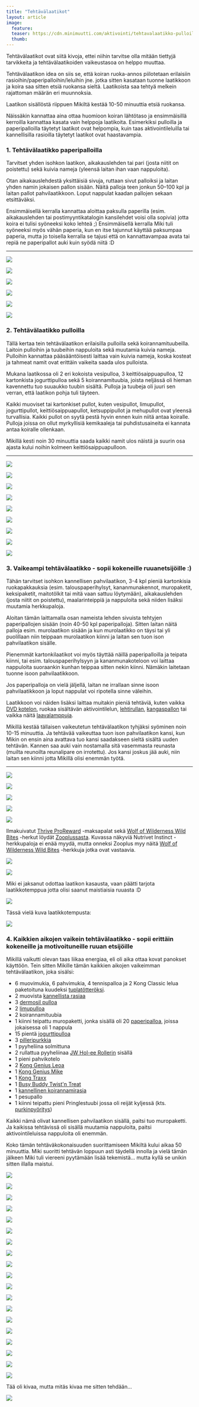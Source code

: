```yaml
---
title: "Tehtävälaatikot"
layout: article
image:
  feature:
  teaser: https://cdn.minimuutti.com/aktivointi/tehtavalaatikko-pulloilla/DSC52610-245px.jpg
  thumb:
---
```


Tehtävälaatikot ovat siitä kivoja, ettei niihin tarvitse olla mitään tiettyjä tarvikkeita ja tehtävälaatikoiden vaikeustasoa on helppo muuttaa.

Tehtävälaatikon idea on siis se, että koiran ruoka-annos piilotetaan erilaisiin rasioihin/paperipalloihin/leluihin jne. jotka sitten kasataan tuonne laatikkoon ja koira saa sitten etsiä ruokansa sieltä. Laatikoista saa tehtyä melkein rajattoman määrän eri muunnoksia.

Laatikon sisällöstä riippuen Mikiltä kestää 10-50 minuuttia etsiä ruokansa.

Näissäkin kannattaa aina ottaa huomioon koiran lähtötaso ja ensimmäisillä kerroilla kannattaa kasata vain helppoja laatikoita. Esimerkiksi pulloilla ja paperipalloilla täytetyt laatikot ovat helpompia, kuin taas aktivointileluilla tai kannellisilla rasioilla täytetyt laatikot ovat haastavampia.

### 1. Tehtävälaatikko paperipalloilla

Tarvitset yhden isohkon laatikon, aikakauslehden tai pari (josta niitit on poistettu) sekä kuivia nameja (yleensä laitan ihan vaan nappuloita).

Otan aikakauslehdestä yksittäisiä sivuja, ruttaan sivut palloiksi ja laitan yhden namin jokaisen pallon sisään. Näitä palloja teen jonkun 50–100 kpl ja laitan pallot pahvilaatikkoon. Loput nappulat kaadan pallojen sekaan etsittäväksi.

Ensimmäisellä kerralla kannattaa aloittaa paksulla paperilla (esim. aikakauslehden tai postimyyntikatalogin kansilehdet voisi olla sopivia) jotta koira ei tulisi syöneeksi koko lehteä ;) Ensimmäisellä kerralla Miki tuli syöneeksi myös vähän paperia, kun en itse tajunnut käyttää paksumpaa paperia, mutta jo toisella kerralla se tajusi että on kannattavampaa avata tai repiä ne paperipallot auki kuin syödä niitä :D

---

![](https://cdn.minimuutti.com/aktivointi/tehtavalaatikko-paperipalloilla/DS06162-800px.jpg)

![](https://cdn.minimuutti.com/aktivointi/tehtavalaatikko-paperipalloilla/DS06191-800px.jpg)

![](https://cdn.minimuutti.com/aktivointi/tehtavalaatikko-paperipalloilla/DS06203-800px.jpg)

![](https://cdn.minimuutti.com/aktivointi/tehtavalaatikko-paperipalloilla/DS06186-800px.jpg)

![](https://cdn.minimuutti.com/aktivointi/tehtavalaatikko-paperipalloilla/DS06215-800px.jpg)

![](https://cdn.minimuutti.com/aktivointi/tehtavalaatikko-paperipalloilla/DS06228-800px.jpg)

### 2. Tehtävälaatikko pulloilla

Tällä kertaa tein tehtävälaatikon erilaisilla pulloilla sekä koirannamituubeilla. Laitoin pulloihin ja tuubeihin nappuloita sekä muutamia kuivia nameja. Pulloihin kannattaa pääsääntöisesti laittaa vain kuivia nameja, koska kosteat ja tahmeat namit ovat erittäin vaikeita saada ulos pulloista.

Mukana laatikossa oli 2 eri kokoista vesipulloa, 3 keittiösaippuapulloa, 12 kartonkista jogurttipulloa sekä 5 koirannamituubia, joista neljässä oli hieman kavennettu tuo suuaukko tuubin sisältä. Pulloja ja tuubeja oli juuri sen verran, että laatikon pohja tuli täyteen.

Kaikki muoviset tai kartonkiset pullot, kuten vesipullot, limupullot, jogurttipullot, keittiösaippuapullot, ketsuppipullot ja mehupullot ovat yleensä turvallisia. Kaikki pullot on syytä pestä hyvin ennen kuin niitä antaa koiralle. Pulloja joissa on ollut myrkyllisiä kemikaaleja tai puhdistusaineita ei kannata antaa koiralle ollenkaan.

Mikillä kesti noin 30 minuuttia saada kaikki namit ulos näistä ja suurin osa ajasta kului noihin kolmeen keittiösaippuapulloon.

---

![](https://cdn.minimuutti.com/aktivointi/tehtavalaatikko-pulloilla/DSC52610-800px.jpg)

![](https://cdn.minimuutti.com/aktivointi/tehtavalaatikko-pulloilla/DSC52647-800px.jpg)

![](https://cdn.minimuutti.com/aktivointi/tehtavalaatikko-pulloilla/DSC52801-800px.jpg)

![](https://cdn.minimuutti.com/aktivointi/tehtavalaatikko-pulloilla/DSC52815-800px.jpg)

![](https://cdn.minimuutti.com/aktivointi/tehtavalaatikko-pulloilla/DSC52847-800px.jpg)

![](https://cdn.minimuutti.com/aktivointi/tehtavalaatikko-pulloilla/DSC52876-800px.jpg)

![](https://cdn.minimuutti.com/aktivointi/tehtavalaatikko-pulloilla/DSC52899-800px.jpg)

![](https://cdn.minimuutti.com/aktivointi/tehtavalaatikko-pulloilla/DSC52908-800px.jpg)

![](https://cdn.minimuutti.com/aktivointi/tehtavalaatikko-pulloilla/DSC52918-800px.jpg)

### 3. Vaikeampi tehtävälaatikko - sopii kokeneille ruuanetsijöille :)

Tähän tarvitset isohkon kannellisen pahvilaatikon, 3-4 kpl pieniä kartonkisia ruokapakkauksia (esim. talouspaperihylsyt, kananmunakennot, muropaketit, keksipaketit, maitotölkit tai mitä vaan sattuu löytymään), aikakauslehden (josta niitit on poistettu), maalarinteippiä ja nappuloita sekä niiden lisäksi muutamia herkkupaloja.

Aloitan tämän laittamalla osan nameista lehden sivuista tehtyjen paperipallojen sisään (noin 40-50 kpl paperipalloja). Sitten laitan näitä palloja esim. murolaatikon sisään ja kun murolaatikko on täysi tai yli puolillaan niin teippaan murolaatikon kiinni ja laitan sen tuon ison pahvilaatikon sisälle.

Pienemmät kartonkilaatikot voi myös täyttää näillä paperipalloilla ja teipata kiinni, tai esim. talouspaperihylsyyn ja kananmunakoteloon voi laittaa nappuloita suoraankin kunhan teippaa sitten nekin kiinni. Nämäkin laitetaan tuonne isoon pahvilaatikkoon.

Jos paperipalloja on vielä jäljellä, laitan ne irrallaan sinne isoon pahvilaatikkoon ja loput nappulat voi ripotella sinne väleihin.

Laatikkoon voi näiden lisäksi laittaa muitakin pieniä tehtäviä, kuten vaikka [DVD kotelon](/aktivointi/dvd-kotelo/), ruokaa sisältävän aktivointilelun, [lehtirullan](/aktivointi/lehtirulla/), [kangaspallon](/aktivointi/kangaspallo/) tai vaikka näitä [laavalamppuja](/aktivointi/laavalamput/).

Mikillä kestää tällaisen vaikeutetun tehtävälaatikon tyhjäksi syöminen noin 10-15 minuuttia. Ja tehtävää vaikeuttaa tuon ison pahvilaatikon kansi, kun Mikin on ensin aina avattava tuo kansi saadakseen sieltä sisältä uuden tehtävän. Kannen saa auki vain nostamalla sitä vasemmasta reunasta (muilta reunoilta reunalipare on irrotettu).  Jos kansi joskus jää auki, niin laitan sen kiinni jotta Mikillä olisi enemmän työtä.

---

![](https://cdn.minimuutti.com/aktivointi/tehtavalaatikko-vaikeutettuna/DSC31011-800px.jpg)

![](https://cdn.minimuutti.com/aktivointi/tehtavalaatikko-vaikeutettuna/DSC31286-800px.jpg)

![](https://cdn.minimuutti.com/aktivointi/tehtavalaatikko-vaikeutettuna/DSC31288-800px.jpg)

![](https://cdn.minimuutti.com/aktivointi/tehtavalaatikko-vaikeutettuna/DSC31450-800px.jpg)

![](https://cdn.minimuutti.com/aktivointi/tehtavalaatikko-vaikeutettuna/DSC30968-800px.jpg)

Ilmakuivatut [Thrive ProReward](http://clk.tradedoubler.com/click?p(210840)a(2526211)g(19927404)url(http://www.zooplus.fi/shop/koirat/luut/pikkuherkut/puruherkut/277201)) -maksapalat sekä [Wolf of Wilderness Wild Bites](http://clk.tradedoubler.com/click?p(210840)a(2526211)g(19927404)url(https://www.zooplus.fi/shop/koirat/luut/wolf_of_wiilderness/wolf_of_wilderness_lihakuutiot/688392?rrec=true&pr=product1_rr&slot=1&exprienceid=7837&strategyid=103144)) -herkut löydät [Zooplussasta](http://clk.tradedoubler.com/click?p(210840)a(2526211)g(19927404)). Kuvassa näkyviä Nutrivet Instinct -herkkupaloja ei enää myydä, mutta onneksi Zooplus myy näitä [Wolf of Wilderness Wild Bites](http://clk.tradedoubler.com/click?p(210840)a(2526211)g(19927404)url(https://www.zooplus.fi/shop/koirat/luut/wolf_of_wiilderness/wolf_of_wilderness_lihakuutiot/688392?rrec=true&pr=product1_rr&slot=1&exprienceid=7837&strategyid=103144)) -herkkuja jotka ovat vastaavia.

![](https://cdn.minimuutti.com/aktivointi/tehtavalaatikko-vaikeutettuna/DSC30977-800px.jpg)

![](https://cdn.minimuutti.com/aktivointi/tehtavalaatikko-vaikeutettuna/DSC30990-800px.jpg)

Miki ei jaksanut odottaa laatikon kasausta, vaan päätti tarjota laatikkotemppua jotta olisi saanut maistiaisia ruuasta :D

![](https://cdn.minimuutti.com/aktivointi/tehtavalaatikko-vaikeutettuna/DSC30983-800px.jpg)

Tässä vielä kuva laatikkotempusta:

![](https://cdn.minimuutti.com/temput/1/DSC27270_2-800px.jpg)

### 4. Kaikkien aikojen vaikein tehtävälaatikko - sopii erittäin kokeneille ja motivoituneille ruuan etsijöille

Mikillä vaikutti olevan taas liikaa energiaa, eli oli aika ottaa kovat panokset käyttöön. Tein sitten Mikille tämän kaikkien aikojen vaikeimman tehtävälaatikon, joka sisälsi:

- 6 muovimukia, 6 pahvimukia, 4 tennispalloa ja 2 Kong Classic lelua paketoituna kuudeksi [tuplatötteröksi](/aktivointi/totterot/).
- 2 muovista [kannellista rasiaa](/aktivointi/kannelliset-rasiat/)
- 3 [dermosil pulloa](/aktivointi/dermosil-pullot/)
- 2 [limupulloa](/aktivointi/limupullo/)
- 2 koirannamituubia
- 1 kiinni teipattu muropaketti, jonka sisällä oli 20 [paperipalloa](/aktivointi/minitehtavia/#paperipallot), joissa jokaisessa oli 1 nappula
- 15 pientä [jogurttipulloa](/aktivointi/jogurttipullot/)
- 3 [pilleripurkkia](/aktivointi/pilleripurkit/)
- 1 pyyheliina solmittuna
- 2 rullattua pyyheliinaa [JW Hol-ee Rollerin](/aktivointi/jw-hol-ee-roller/) sisällä
- 1 pieni pahvikotelo
- 2 [Kong Genius Leoa](/aktivointilelut/kong-genius-leo/)
- 1 [Kong Genius Mike](/aktivointilelut/kong-genius-mike/)
- 1 [Kong Traxx](/aktivointilelut/kong-traxx-extreme/)
- 1 [Busy Buddy Twist'n Treat](/aktivointilelut/busy-buddy-twistn-treat/)
- 1 [kannellinen koirannamirasia](/aktivointi/kannelliset-rasiat/)
- 1 pesupallo
- 1 kiinni teipattu pieni Pringlestuubi jossa oli reijät kyljessä (kts. [purkinpyöritys](/aktivointi/purkin-pyoritys/))

Kaikki nämä olivat kannellisen pahvilaatikon sisällä, paitsi tuo muropaketti. Ja kaikissa tehtävissä oli sisällä muutamia nappuloita, paitsi aktivointileluissa nappuloita oli enemmän.

Koko tämän tehtäväkokonaisuuden suorittamiseen Mikiltä kului aikaa 50 minuuttia. Miki suoritti tehtävän loppuun asti täydellä innolla ja vielä tämän jälkeen Miki tuli viereeni pyytämään lisää tekemistä... mutta kyllä se unikin sitten illalla maistui.

![](https://cdn.minimuutti.com/aktivointi/kaikkien-aikojen-vaikein-tehtavalaatikko/DSC56699-800px.jpg)

![](https://cdn.minimuutti.com/aktivointi/kaikkien-aikojen-vaikein-tehtavalaatikko/DSC56703-800px.jpg)

![](https://cdn.minimuutti.com/aktivointi/kaikkien-aikojen-vaikein-tehtavalaatikko/DSC56705-800px.jpg)

![](https://cdn.minimuutti.com/aktivointi/kaikkien-aikojen-vaikein-tehtavalaatikko/DSC56711-800px.jpg)

![](https://cdn.minimuutti.com/aktivointi/kaikkien-aikojen-vaikein-tehtavalaatikko/DSC56713-800px.jpg)

![](https://cdn.minimuutti.com/aktivointi/kaikkien-aikojen-vaikein-tehtavalaatikko/DSC56726-800px.jpg)

![](https://cdn.minimuutti.com/aktivointi/kaikkien-aikojen-vaikein-tehtavalaatikko/DSC56728-800px.jpg)

![](https://cdn.minimuutti.com/aktivointi/kaikkien-aikojen-vaikein-tehtavalaatikko/DSC56737-800px.jpg)

![](https://cdn.minimuutti.com/aktivointi/kaikkien-aikojen-vaikein-tehtavalaatikko/DSC56742-800px.jpg)

![](https://cdn.minimuutti.com/aktivointi/kaikkien-aikojen-vaikein-tehtavalaatikko/DSC56762-800px.jpg)

![](https://cdn.minimuutti.com/aktivointi/kaikkien-aikojen-vaikein-tehtavalaatikko/DSC56768-800px.jpg)

![](https://cdn.minimuutti.com/aktivointi/kaikkien-aikojen-vaikein-tehtavalaatikko/DSC56776-800px.jpg)

![](https://cdn.minimuutti.com/aktivointi/kaikkien-aikojen-vaikein-tehtavalaatikko/DSC56794-800px.jpg)

![](https://cdn.minimuutti.com/aktivointi/kaikkien-aikojen-vaikein-tehtavalaatikko/DSC56800-800px.jpg)

![](https://cdn.minimuutti.com/aktivointi/kaikkien-aikojen-vaikein-tehtavalaatikko/DSC56807-800px.jpg)

![](https://cdn.minimuutti.com/aktivointi/kaikkien-aikojen-vaikein-tehtavalaatikko/DSC56819-800px.jpg)

![](https://cdn.minimuutti.com/aktivointi/kaikkien-aikojen-vaikein-tehtavalaatikko/DSC56825-800px.jpg)

![](https://cdn.minimuutti.com/aktivointi/kaikkien-aikojen-vaikein-tehtavalaatikko/DSC56850-800px.jpg)

![](https://cdn.minimuutti.com/aktivointi/kaikkien-aikojen-vaikein-tehtavalaatikko/DSC56854-800px.jpg)

Tää oli kivaa, mutta mitäs kivaa me sitten tehdään...

![](https://cdn.minimuutti.com/aktivointi/kaikkien-aikojen-vaikein-tehtavalaatikko/DSC56843-800px.jpg)
